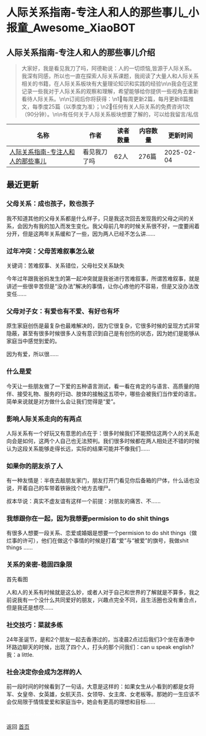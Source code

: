 # 人际关系指南-专注人和人的那些事儿_小报童_Awesome_XiaoBOT

## 人际关系指南-专注人和人的那些事儿介绍
> 大家好，我是看见我刀了吗，阿德勒说：人的一切烦恼,皆源于人际关系。我深有同感，所以也一直在探索人际关系课题，我阅读了大量人和人际关系相关的书籍，在人际关系板块有大量理论知识和实践的经验\n\n我会在这里记录一些我对于人际关系的观察和理解，希望能够给你提供一些视角去重新看待人际关系。\n\n订阅后你将获得：\n1⃣️每周更新2篇，每月更新8篇推文，每季度25篇（以季度为准）；\n2⃣️任何有关人际关系的免费咨询1次（90分钟）。\n\n有任何关于人际关系板块想要了解的，可以给我留言/私信  
  


|名称|作者|读者数量|内容数量|更新时间|
|---|---|---|---|---|
|[人际关系指南-专注人和人的那些事儿](https://xiaobot.net/p/KJWDLM?refer=0b133df9-27dc-423b-8101-639049001c13)|看见我刀了吗|62人|276篇|2025-02-04|

## 最近更新
### 父母关系：成也孩子，败也孩子

我不知道其他的父母关系都是什么样子，只是我这次回去发现我的父母之间的关系，会因为有我的加入而发生变化。我父母前几年的时候关系很不好，一度要闹着分开，但是这两年关系缓和了一些，因为两人已经不怎么讲......

### 过年冲突：父母苦难叙事怎么破

关键词：苦难叙事、关系错位，父母社交关系缺失

今年过年跟我爸妈发生的第一起冲突就是我爸进行苦难叙事，所谓苦难叙事，就是讲述一些很辛苦但是“没办法”解决的事情，让你心疼他的不容易，但是又没办法改变任......

### 父母对子女：有爱也有不爱、有好也有坏

原生家庭创伤是最复杂也最难解决的，因为它很复杂，它很多时候的呈现方式非常隐蔽，甚至有很多时候很多人没有意识到自己是有创伤的状态，因为她们是能够从家庭当中感觉到爱的。

因为有爱，所以很......

### 什么是爱

今天让一些朋友做了一下爱的五种语言测试，看一看在肯定的与语言、高质量的陪伴、接受礼物、服务的行动、肢体的接触这五项中，哪些会被我们当作爱的语言。简单来说就是对方做什么会让我们觉得是“爱”。

### 影响人际关系走向的有两点

人际关系有一个好玩又有意思的点在于：很多时候我们不能预估这两个人的关系走向会是如何，这两个人自己也无法预判。我们很多时候都在两人相处还不错的时候认为这段关系能够走得长远，实际的结果可能并不像我们......

### 如果你的朋友杀了人

有一种友情是：半夜去敲朋友家门，朋友打开门看见你后备箱的尸体，什么话也没说，开着自己的车带着铁锹找个地方去埋尸。

叔本华说：真实不虚友谊有这样一个前提：对朋友的痛苦、不......

### 我想跟你在一起，因为我想要permision to do shit things

有很多人想要一段关系、恋爱或婚姻是想要一个permision to do shit
things（做烂事的许可），他们在做这个事情的时候是打着“爱”与“被爱”的旗号，我做shit things ......

### 关系的亲密-稳固四象限

首先看图

人和人的关系有时候就是这么妙，或者人对于自己和世界的了解就是不算多，我之前说我有一个没什么共同爱好的朋友，兴趣点完全不同，且生活圈也没有重合点，但是我还是想尽......

### 社交技巧：菜就多练

24年圣诞节，是和2个朋友一起去香港过的，当凌晨2点过后我们3个坐在香港中环路边聊天的时候，出现了四个人，打头的那个问我们：can u speak
english? 我：a little.

### 社会决定你会成为怎样的人

前一段时间的时候看到了一句话，大意是这样的：如果女生从小看到的都是女将军、女皇帝、女英雄，女航天员、女领导、女主席、女老板等。那她的一生应该不会仅局限于情情爱爱和家庭当中，她会有更高的理想和目标......


<a href="https://github.com/Reno9527/awesome-xiaobot" style="color: white; text-decoration: none;">awesome-xiaobot</a>

返回 [首页](../README.md)
